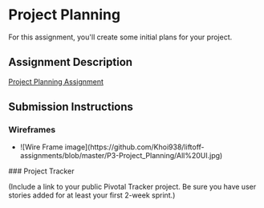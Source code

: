 # Project Planning
For this assignment, you'll create some initial plans for your project.

## Assignment Description
[Project Planning Assignment](https://education.launchcode.org/liftoff/assignments/planning/)

## Submission Instructions

### Wireframes

<ul>
    <li>![Wire Frame image](https://github.com/Khoi938/liftoff-assignments/blob/master/P3-Project_Planning/All%20UI.jpg)</li>
</ul>
### Project Tracker

(Include a link to your public Pivotal Tracker project. Be sure you have user stories added for at least your first 2-week sprint.)